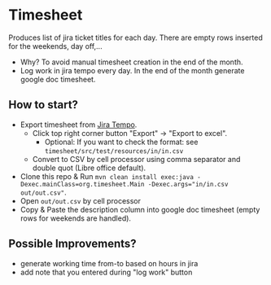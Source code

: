 # Timesheet

Produces list of jira ticket titles for each day. There are empty rows inserted for the weekends, day off,...
* Why? To avoid manual timesheet creation in the end of the month.
* Log work in jira tempo every day. In the end of the month generate google doc timesheet.

## How to start?

* Export timesheet from [Jira Tempo](https://jira.4finance.net/secure/TempoUserBoard!timesheet.jspa).
  * Click top right corner button "Export" -> "Export to excel".
    * Optional: If you want to check the format: see `timesheet/src/test/resources/in/in.csv`
  * Convert to CSV by cell processor using comma separator and double quot (Libre office default).
* Clone this repo & Run `mvn clean install exec:java -Dexec.mainClass=org.timesheet.Main -Dexec.args="in/in.csv out/out.csv"`.
* Open `out/out.csv` by cell processor
* Copy & Paste the description column into google doc timesheet (empty rows for weekends are handled).

## Possible Improvements?

* generate working time from-to based on hours in jira
* add note that you entered during "log work" button

